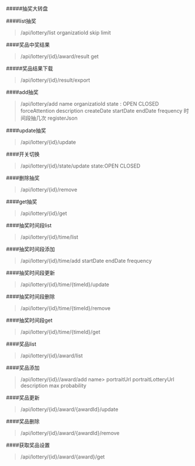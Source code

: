 #####抽奖大转盘

####list抽奖
>/api/lottery/list
>organizatioId
>skip
>limit

####奖品中奖结果
>/api/lottery/{id}/award/result
>get
>

#####奖品结果下载
>/api/lottery/{id}/result/export


####add抽奖
>/api/lottery/add
>name
>organizatioId
>state : OPEN CLOSED
>forceAttention 
>description
>createDate
>startDate
>endDate
>frequency 时间段抽几次
>registerJson

####update抽奖
>/api/lottery/{id}/update

####开关切换
>/api/lottery/{id}/state/update
state:OPEN CLOSED

####删除抽奖
>/api/lottery/{id}/remove
>


####get抽奖
>/api/lottery/{id}/get


####抽奖时间段list
>/api/lottery/{id}/time/list


####抽奖时间段添加
>/api/lottery/{id}/time/add
>startDate
>endDate
>frequency

####抽奖时间段更新
>/api/lottery/{id}/time/{timeId}/update


####抽奖时间段删除
>/api/lottery/{id}/time/{timeId}/remove


####抽奖时间段get
>/api/lottery/{id}/time/{timeId}/get

####奖品list
>/api/lottery/{id}/award/list

####奖品添加
>/api/lottery/{id}//award/add
>name>
portraitUrl
portraitLotteryUrl
description
max
probability


####奖品更新
>/api/lottery/{id}/award/{awardId}/update


####奖品删除
>/api/lottery/{id}/award/{awardId}/remove

####获取奖品设置
>/api/lottery/{id}/award/{award}/get
